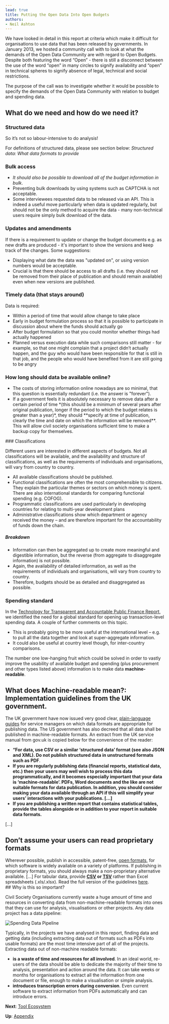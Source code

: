 ```yaml
---
lead: true
title: Putting the Open Data Into Open Budgets
authors:
- Neil Ashton
---
```

We have looked in detail in this report at criteria which make it difficult for organisations to use data that has been released by governments.  In January 2013, we hosted a community call with to look at what the demands of the Open Data Community are with regard to Open Budgets. Despite both featuring the word “Open” - there is still a disconnect between the use of the word “open” in many circles to signify availability and “open” in technical spheres to signify absence of legal, technical and social restrictions.

The purpose of the call was to investigate whether it would be possible to specify the demands of the Open Data Community with relation to budget and spending data.

## What do we need and how do we need it?

### Structured data

So it’s not so labour-intensive to do analysis!

For definitions of structured data, please see section below: *Structured data: What data formats to provide*

### Bulk access

* *It should also be possible to download all of the budget information in bulk*.
* Preventing bulk downloads by using systems such as CAPTCHA is not acceptable.
* Some interviewees requested data to be released via an API. This is indeed a useful move particularly when data is updated regularly, but should not be the only method to acquire the data - many non-technical users require simply bulk download of the data.

### Updates and amendments

If there is a requirement to update or change the budget documents e.g. as new drafts are produced - it's important to show the versions and keep track of the changes. Some suggestions:

* Displaying what date the data was "updated on", or using version numbers would be acceptable.
* Crucial is that there should be access to all drafts (i.e. they should not be removed from their place of publication and should remain available) even when new versions are published.

### Timely data (that stays around)

Data is required:

* Within a period of time that would allow change to take place
* Early in budget formulation process so that it is possible to participate in discussion about where the funds should actually go
* After budget formulation so that you could monitor whether things had actually happened
* Planned versus execution data while such comparisons still matter - for example, so that one might complain that a project didn’t actually happen, and the guy who would have been responsible for that is still in that job, and the people who would have benefited from it are still going to be angry

<div class="well">
<h3>How long should data be available online? </h3>
<ul>
<li>The costs of storing information online nowadays are so minimal, that this question is essentially redundant (i.e. the answer is "forever"). </li>
<li>If a government feels it is absolutely necessary to remove data after a certain period of time *(this should be a minimum of several years after original publication, longer if the period to which the budget relates is greater than a year)*, they should **specify at time of publication, clearly the time and date on which the information will be removed**. This will allow civil society organisations sufficient time to make a backup copy for themselves.</li>
</ul>
</div>
### Classifications

Different users are interested in different aspects of budgets. Not all classifications will be available, and the availability and structure of classifications, as well as the requirements of individuals and organisations, will vary from country to country.

* All available classifications should be published.
* Functional classifications are often the most comprehensible to citizens. They explain the particular themes or sectors on which money is spent. There are also international standards for comparing functional spending (e.g. COFOG).
*  Programmatic classifications are used particularly in developing countries for relating to multi-year development plans
* Administrative classifications show which department or agency received the money – and are therefore important for the accountability of funds down the chain.

##### Breakdown
* Information can then be aggregated up to create more meaningful and digestible information, but the reverse (from aggregate to disaggregate information) is not possible.
* Again, the availability of detailed information, as well as the requirements of individuals and organisations, will vary from country to country.
* Therefore, budgets should be as detailed and disaggregated as possible.

### Spending standard

In the [Technology for Transparent and Accountable Public Finance Report](http://community.openspending.org/research/gift/), we identified the need for a global standard for opening up transaction-level spending data. A couple of further comments on this topic.

* This is probably going to be more useful at the international level – e.g. to pull all the data together and look at super-aggregate information.
* It could also be useful at country level though, for inter-country comparisons.

The number one low-hanging fruit which could be solved in order to vastly improve the usability of available budget and spending (plus procurement and other types listed above) information is to make data **machine-readable**.

<div class="well">
<h2>What does Machine-readable mean?: Implementation guidelines from the UK government.</h2>
<quote>
The UK government have now issued very good clear, <a href="https://www.gov.uk/service-manual/design-and-content/choosing-appropriate-formats.html">plain-language guides</a> for service managers on which data formats are appropriate for publishing data. The US government has also decreed that all data shall be published in machine-readable formats. An extract from the UK service manual from gov.uk is copied below for the convenience of the reader:

<ul>
<li><quote><strong>“For data, use CSV or a similar ‘structured data’ format (see also JSON and XML). Do not publish structured data in unstructured formats such as PDF</strong></quote>.</li>
<li><quote><strong>If you are regularly publishing data (financial reports, statistical data, etc.) then your users may well wish to process this data programmatically, and it becomes especially important that your data is ‘machine-readable’. PDFs, Word documents and the like are not suitable formats for data publication. In addition, you should consider making your data available through an API if this will simplify your users’ interactions with your publications. [...]</quote></strong> </li>
<li><quote><strong>If you are publishing a written report that contains statistical tables, provide the tables alongside or in addition to your report in suitable data formats.</quote></strong>
</ul>
</quote>

[...]

<quote>

<h2>Don’t assume your users can read proprietary formats</h2>
Wherever possible, publish in accessible, patent-free, <a href="https://en.wikipedia.org/wiki/Open_format">open formats</a>, for which software is widely available on a variety of platforms. If publishing in proprietary formats, you should always make a non-proprietary alternative available.
[...] For tabular data, provide <strong> <a href="http://en.wikipedia.org/wiki/Comma-separated_values">CSV</a> or <a href="http://en.wikipedia.org/wiki/Tab-separated_values">TSV</a> </strong> rather than Excel spreadsheets (.xls/.xlsx).

</quote>
Read the full version of the guidelines <a href="https://www.gov.uk/service-manual/design-and-content/choosing-appropriate-formats.html">here</a>.

</div>
## Why is this so important?

Civil Society Organisations currently waste a huge amount of time and resources in converting data from non-machine-readable formats into ones that they can use for analysis, visualisations or other projects. Any data project has a data pipeline:

![Spending Data Pipeline](http://farm9.staticflickr.com/8399/8883957266_d31e9bb404_z.jpg)

Typically, in the projects we have analysed in this report, finding data and getting data (including extracting data out of formats such as PDFs into usable formats) are the most time intensive part of all of the projects. Extracting data out of non-machine readable formats:

* **is a waste of time and resources for all involved**. In an ideal world, re-users of the data should be able to dedicate the majority of their time to analysis, presentation and action around the data. It can take weeks or months for organisations to extract all the information from one document or file, enough to make a visualisation or simple analysis.
* **introduces transcription errors during conversion**. Even current software to extract information from PDFs automatically and can introduce errors.

**Next**: [Tool Ecosystem](./tool-ecosystem/)

**Up**: [Appendix](../)
